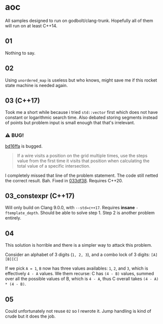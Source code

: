 # aoc

All samples designed to run on godbolt/clang-trunk. Hopefully all of them will run on at least C++14.

## 01

Nothing to say.

## 02

Using `unordered_map` is useless but who knows, might save me if this rocket state machine is needed again.

## 03 (C++17)

Took me a short while because i tried `std::vector` first which does not have constant or logarithmic search time.
Also debated storing segments instead of points but problem input is small enough that that's irrelevant.

### :warning: BUG!
[bd16ffa](https://github.com/Warpten/aoc/commit/bd16ffa7d2d5813172f970593ecb7d522b67cb04) is bugged.
> If a wire visits a position on the grid multiple times, use the steps value from the first time
> it visits that position when calculating the total value of a specific intersection.

I completely missed that line of the problem statement. The code still netted the correct result. Bah.
Fixed in [033df38](https://github.com/Warpten/aoc/commit/033df385cb17d9f84e8b41b9a94c67901700f07). Requires C++20.

## 03_constexpr (C++17)

Will only build on Clang 9.0.0, with `--std=c++17`. Requires **insane** `-ftemplate_depth`. Should be able to solve step 1. Step 2 is another problem entirely.

## 04

This solution is horrible and there is a simpler way to attack this problem.

Consider an alphabet of 3 digits (`1, 2, 3`), and a combo lock of 3 digits: `[A][B][C]`

If we pick `A = 1`, `B` now has three values availables: `1`, `2`, and `3`, which is effectively `4 - A` values.
We them recurse: C has `(4 - B)` values, summed over all the possible values of B, which is `4 - A`, thus C overall takes `(4 - A) * (4 - B)`.

## 05

Could unfortunately not reuse `02` so I rewrote it. Jump handling is kind of crude but it does the job.
